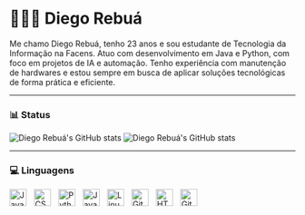 # 🧑🏼‍💻 Diego Rebuá

Me chamo Diego Rebuá, tenho 23 anos e sou estudante de Tecnologia da Informação na Facens. Atuo com desenvolvimento em Java e Python, com foco em projetos de IA e automação. Tenho experiência com manutenção de hardwares e estou sempre em busca de aplicar soluções tecnológicas de forma prática e eficiente.

---

### 📊 Status
![Diego Rebuá's GitHub stats](https://github-readme-stats.vercel.app/api?username=diegorebua&show_icons=true&theme=transparent&cache_seconds10000)
![Diego Rebuá's GitHub stats](https://github-readme-stats.vercel.app/api/top-langs/?username=diegorebua&layout=compact&theme=transparent&cache_seconds10000)

---

### 💻 Linguagens
<img align="left" alt="Java" width="30px" style="padding-right:10px;" src="https://cdn.jsdelivr.net/gh/devicons/devicon/icons/java/java-original.svg"/>
<img align="left" alt="CSS" width="30px" style="padding-right:10px;" src="https://cdn.jsdelivr.net/gh/devicons/devicon/icons/css3/css3-plain.svg" />
<img align="left" alt="Python" width="30px" style="padding-right:10px;" src="https://cdn.jsdelivr.net/gh/devicons/devicon/icons/python/python-plain.svg" />
<img align="left" alt="JavaScript" width="30px" style="padding-right:10px;" src="https://cdn.jsdelivr.net/gh/devicons/devicon/icons/javascript/javascript-plain.svg" />
<img align="left" alt="Linux" width="30px" style="padding-right:10px;" src="https://cdn.jsdelivr.net/gh/devicons/devicon/icons/linux/linux-original.svg" />
<img align="left" alt="Git" width="30px" style="padding-right:10px;" src="https://cdn.jsdelivr.net/gh/devicons/devicon/icons/git/git-original.svg" />
<img align="left" alt="HTML" width="30px" style="padding-right:10px;" src="https://cdn.jsdelivr.net/gh/devicons/devicon/icons/html5/html5-plain.svg" />
<img align="left" alt="GitHub" width="30px" style="padding-right:10px;" src="https://cdn.jsdelivr.net/gh/devicons/devicon/icons/github/github-original.svg" />
